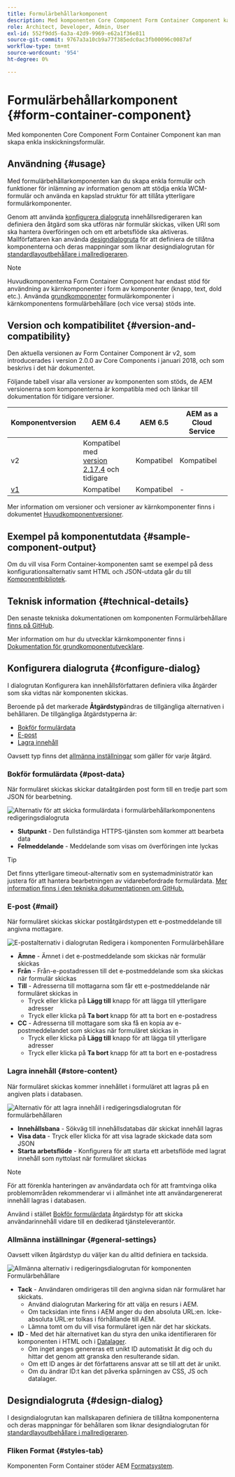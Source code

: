 ```yaml
---
title: Formulärbehållarkomponent
description: Med komponenten Core Component Form Container Component kan man skapa enkla inskickningsformulär.
role: Architect, Developer, Admin, User
exl-id: 552f9dd5-6a3a-42d9-9969-e62a1f36e811
source-git-commit: 9767a3a10cb9a77f385edc0ac3fb00096c0087af
workflow-type: tm+mt
source-wordcount: '954'
ht-degree: 0%

---
```


# Formulärbehållarkomponent {#form-container-component}

Med komponenten Core Component Form Container Component kan man skapa enkla inskickningsformulär.

## Användning {#usage}

Med formulärbehållarkomponenten kan du skapa enkla formulär och funktioner för inlämning av information genom att stödja enkla WCM-formulär och använda en kapslad struktur för att tillåta ytterligare formulärkomponenter.

Genom att använda [konfigurera dialogruta](#configure-dialog) innehållsredigeraren kan definiera den åtgärd som ska utföras när formulär skickas, vilken URl som ska hantera överföringen och om ett arbetsflöde ska aktiveras. Mallförfattaren kan använda [designdialogruta](#design-dialog) för att definiera de tillåtna komponenterna och deras mappningar som liknar designdialogrutan för [standardlayoutbehållare i mallredigeraren](https://experienceleague.adobe.com/docs/experience-manager-cloud-service/sites/authoring/features/templates.html).

>[!NOTE]
>
>Huvudkomponenterna Form Container Component har endast stöd för användning av kärnkomponenter i form av komponenter (knapp, text, dold etc.). Använda [grundkomponenter](https://experienceleague.adobe.com/docs/experience-manager-65/authoring/siteandpage/default-components-foundation.html) formulärkomponenter i kärnkomponentens formulärbehållare (och vice versa) stöds inte.

## Version och kompatibilitet {#version-and-compatibility}

Den aktuella versionen av Form Container Component är v2, som introducerades i version 2.0.0 av Core Components i januari 2018, och som beskrivs i det här dokumentet.

Följande tabell visar alla versioner av komponenten som stöds, de AEM versionerna som komponenterna är kompatibla med och länkar till dokumentation för tidigare versioner.

| Komponentversion | AEM 6.4 | AEM 6.5 | AEM as a Cloud Service |
|--- |--- |--- |---|
| v2 | Kompatibel med<br>[version 2.17.4](/help/versions.md) och tidigare | Kompatibel | Kompatibel |
| [v1](/help/components/v1/form-container-v1.md) | Kompatibel | Kompatibel | - |

Mer information om versioner och versioner av kärnkomponenter finns i dokumentet [Huvudkomponentversioner](/help/versions.md).

## Exempel på komponentutdata {#sample-component-output}

Om du vill visa Form Container-komponenten samt se exempel på dess konfigurationsalternativ samt HTML och JSON-utdata går du till [Komponentbibliotek](https://adobe.com/go/aem_cmp_library_form_container).

## Teknisk information {#technical-details}

Den senaste tekniska dokumentationen om komponenten Formulärbehållare [finns på GitHub](https://adobe.com/go/aem_cmp_tech_form_container_v2).

Mer information om hur du utvecklar kärnkomponenter finns i [Dokumentation för grundkomponentutvecklare](/help/developing/overview.md).

## Konfigurera dialogruta {#configure-dialog}

I dialogrutan Konfigurera kan innehållsförfattaren definiera vilka åtgärder som ska vidtas när komponenten skickas.

Beroende på det markerade **Åtgärdstyp**&#x200B;ändras de tillgängliga alternativen i behållaren. De tillgängliga åtgärdstyperna är:

* [Bokför formulärdata](#post-data)
* [E-post](#mail)
* [Lagra innehåll](#store-content)

Oavsett typ finns det [allmänna inställningar](#general-settings) som gäller för varje åtgärd.

### Bokför formulärdata {#post-data}

När formuläret skickas skickar dataåtgärden post form till en tredje part som JSON för bearbetning.

![Alternativ för att skicka formulärdata i formulärbehållarkomponentens redigeringsdialogruta](/help/assets/form-container-edit-post.png)

* **Slutpunkt** - Den fullständiga HTTPS-tjänsten som kommer att bearbeta data
* **Felmeddelande** - Meddelande som visas om överföringen inte lyckas

>[!TIP]
>Det finns ytterligare timeout-alternativ som en systemadministratör kan justera för att hantera bearbetningen av vidarebefordrade formulärdata. [Mer information finns i den tekniska dokumentationen om GitHub.](https://github.com/adobe/aem-core-wcm-components/tree/master/content/src/content/jcr_root/apps/core/wcm/components/form/actions/rpc)

### E-post {#mail}

När formuläret skickas skickar poståtgärdstypen ett e-postmeddelande till angivna mottagare.

![E-postalternativ i dialogrutan Redigera i komponenten Formulärbehållare](/help/assets/form-container-edit-mail.png)

* **Ämne** - Ämnet i det e-postmeddelande som skickas när formulär skickas
* **Från** - Från-e-postadressen till det e-postmeddelande som ska skickas när formulär skickas
* **Till** - Adresserna till mottagarna som får ett e-postmeddelande när formuläret skickas in
   * Tryck eller klicka på **Lägg till** knapp för att lägga till ytterligare adresser
   * Tryck eller klicka på **Ta bort** knapp för att ta bort en e-postadress
* **CC** - Adresserna till mottagare som ska få en kopia av e-postmeddelandet som skickas när formuläret skickas in
   * Tryck eller klicka på **Lägg till** knapp för att lägga till ytterligare adresser
   * Tryck eller klicka på **Ta bort** knapp för att ta bort en e-postadress

### Lagra innehåll {#store-content}

När formuläret skickas kommer innehållet i formuläret att lagras på en angiven plats i databasen.

![Alternativ för att lagra innehåll i redigeringsdialogrutan för formulärbehållaren](/help/assets/form-container-edit-store.png)

* **Innehållsbana** - Sökväg till innehållsdatabas där skickat innehåll lagras
* **Visa data** - Tryck eller klicka för att visa lagrade skickade data som JSON
* **Starta arbetsflöde** - Konfigurera för att starta ett arbetsflöde med lagrat innehåll som nyttolast när formuläret skickas

>[!NOTE]
>
>För att förenkla hanteringen av användardata och för att framtvinga olika problemområden rekommenderar vi i allmänhet inte att användargenererat innehåll lagras i databasen.
>
>Använd i stället [Bokför formulärdata](#post-data) åtgärdstyp för att skicka användarinnehåll vidare till en dedikerad tjänsteleverantör.

### Allmänna inställningar {#general-settings}

Oavsett vilken åtgärdstyp du väljer kan du alltid definiera en tacksida.

![Allmänna alternativ i redigeringsdialogrutan för komponenten Formulärbehållare](/help/assets/form-container-edit-general.png)

* **Tack** - Användaren omdirigeras till den angivna sidan när formuläret har skickats.
   * Använd dialogrutan Markering för att välja en resurs i AEM.
   * Om tacksidan inte finns i AEM anger du den absoluta URL:en. Icke-absoluta URL:er tolkas i förhållande till AEM.
   * Lämna tomt om du vill visa formuläret igen när det har skickats.
* **ID** - Med det här alternativet kan du styra den unika identifieraren för komponenten i HTML och i [Datalager](/help/developing/data-layer/overview.md).
   * Om inget anges genereras ett unikt ID automatiskt åt dig och du hittar det genom att granska den resulterande sidan.
   * Om ett ID anges är det författarens ansvar att se till att det är unikt.
   * Om du ändrar ID:t kan det påverka spårningen av CSS, JS och datalager.

## Designdialogruta {#design-dialog}

I designdialogrutan kan mallskaparen definiera de tillåtna komponenterna och deras mappningar för behållaren som liknar designdialogrutan för [standardlayoutbehållare i mallredigeraren](https://experienceleague.adobe.com/docs/experience-manager-cloud-service/sites/authoring/features/templates.html).

### Fliken Format {#styles-tab}

Komponenten Form Container stöder AEM [Formatsystem](/help/get-started/authoring.md#component-styling).
